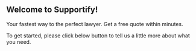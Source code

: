 ## Welcome to Supportify!

Your fastest way to the perfect lawyer.
Get a free quote within minutes.

To get started, please click below button to tell us a little more about what you need.


